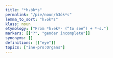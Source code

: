 ```yaml
---
title: "*h₃ókʷs"
permalink: "/pie/noun/h3ókʷs"
lemma_to_sort: "h₃okʷs"
klass: noun
etymology: ["From *h₃ekʷ- (“to see”) +‎ *-s."]
markers: [["?", "gender incomplete"]]
synonyms: []
definitions: [["eye"]]
topics: ["ine-pro:Organs"]
---
```

